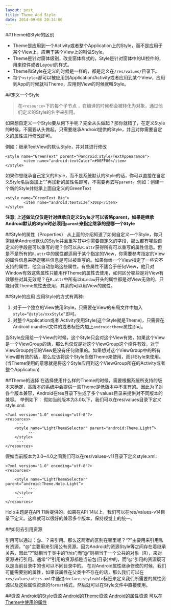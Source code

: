 ```yaml
---
layout: post
title: Theme And Style
date: 2014-09-08 20:34:00
---
```


##Theme和Style的区别
+ Theme是应用到一个Activity或者整个Application上的Style，而不是应用于某个View上，应用于某个View上的叫做Style。
+ Theme是针对窗体级别，改变窗体样式的，Style是针对窗体中的UI控件的，用来控件或者Layout的样式。
+ Theme和Style在定义的时候是一样的，都是定义在`/res/values/`目录下。
+ 每个`<style>`都可以被应用到Application/Activity或者应用到某个View，应用到App的时候就叫Theme，应用到View的时候就叫Style。

##定义一个Style
> 在`<resource>`下的每个子节点 ，在编译的时候都会被转化为对象，通过他们定义的Style的名字来引用。


如果想自定义一个Style要从何下手呢？完全从头做起？那你就错了，在定义Style的时候，不需要从头做起，只需要继承Android提供的Style，并且对你需要自定义的属性进行修改即可。

例如：继承TextView的默认Style，并对其进行修改
```
<style name="GreenText" parent="@android:style/TextAppearance">
        <item name="android:textColor">#00FF00</item>
</style>

```

如果你想继承自己定义的Style，而不是系统默认的Style的话，你可以直接在自定义Style名后面加上“.”再加新的属性名即可，不需要再去写`parent`。例如：创建一个新的Style并继承上面自定义的GreenText

```
<style name=“GreenText.Big">
        <item name="android:textSize”>30sp</item>
</style>
```

**注意: 上述做法仅仅是针对继承自定义Style才可以省略parent，如果是继承Android默认的Style时必须用`parent`来指定继承的是哪一个Style**

##Style的属性（Properties）
从上面的介绍知道了如何自定义一个Style，你只需继承Android默认的Style并且重写其中你需要自定义的字段，那么都有哪些自定义的字段是可以重写的呢？你可以从`R.attr`获得所有可以重写的属性信息。但是不是所有的`R.attr`中的属性都适用于某个指定的View，你需要参考指定的View的属性信息来确定哪些信息是可以被重写的。如果你给一个View指定了一些它不支持的属性，他会自动忽略这些属性。有些属性不适合于任何View，他只对Window有效这些属性只能用作Theme的属性去使用，如何区分哪些是对View有效哪些对其无效呢？在`R.attr`中所有以`Window`开头的属性都是对View无效的，只能用做Theme属性去使用，其余的可以用View的属性。

##Style的应用
应用Style的方式有两种:

1. 对于一个独立的View使用Style，只需要在View的布局文件中加入`style=“@style/xxxStyle”`即可。
2. 对整个Application或者 Activity使用Style(这个Style就是Theme)，只需要在Android manifest文件的<application>或者<activity>标签内加上`android:theme`属性即可。

当Style应用给一个View的时候，这个Style只会对这个View有效，如果这个View是一个ViewGroup的话，那么也仅仅是对这个ViewGroup这个控件有效，对于ViewGroup内部的View是没有任何效果的。如果想对这个ViewGroup中的所有View都有效的话，那么应该将这个Style当做Theme来使用，而非Style来使用。(当Theme使用的意思就是将这个Style应用到这个ViewGroup所在的Activity或者整个Application)

##Theme的选择
在选择使用什么样的Theme的时候，需要根据系统所支持的版本来确定，高版本的系统中会提供一些Theme是低版本中不含有的。因此为了对各个版本兼容，Android在res目录下生成了多个values目录来提供对不同版本的兼容。
举例如下：
假如当前版本为3.0以下，我们可以在res/values目录下定义style.xml:

```
<?xml version="1.0" encoding="utf-8"?>
<resources>
     ···
    <style name="LightThemeSelector" parent="android:Theme.Light”>
          ···
    </style>
     ···
</resources>
```

假如当前版本为3.0~4.0之间我们可以在res/values-v11目录下定义style.xml:

```
<?xml version="1.0" encoding="utf-8"?>
<resources>
     ···
    <style name="LightThemeSelector" parent=“android:Theme.Holo.Light”>
          ···
    </style>
     ···
</resources>
```

Holo主题是在API 11后提供的。如果在API 14以上，我们可以在res/values-v14目录下定义。这样就可以很好的兼容多个版本，保持视觉上的统一。

##如何去引用资源

引用可以通过：@、？来引用。那么这两者的区别在哪里呢？“?”主要用来引用私有资源，“@"主要用来引用公有资源。因为Android的资源Style等之间存在着继承关系，因此”?”就相当于类中的”this”,而”@“则相当于一个公共的对象（R），来对资源进行引用。通常”?”引用的资源都是当前包(目录)中的，而”@“引用的资源既可以是当前目录中的也可以不同目录中的。
    在对Android属性继承修改的时候，我们可能需要别的属性，如果该属性在父类中不存在的话，那么我们可以在`res/values/attrs.xml`中通过`declare-styleable`标签来定义我们所需要的属性资源以及这些属性资源的`format`格式，然后就可以在Style文件中直接使用。


##资源
[Android的Style资源](https://android.googlesource.com/platform/frameworks/base/+/refs/heads/master/core/res/res/values/styles.xml)
[Android的Theme资源](https://android.googlesource.com/platform/frameworks/base/+/refs/heads/master/core/res/res/values/themes.xml)
[Android的属性资源](http://developer.android.com/reference/android/R.attr.html)
[可以在Theme中使用的属性](http://developer.android.com/reference/android/R.styleable.html#Theme)











